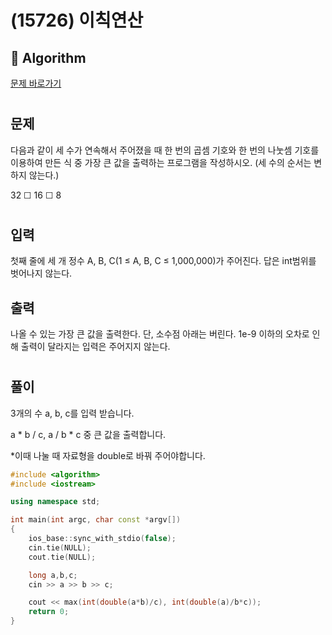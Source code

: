 # (15726) 이칙연산
## :100: Algorithm
[문제 바로가기](https://www.acmicpc.net/problem/15726)
#
## 문제
다음과 같이 세 수가 연속해서 주어졌을 때 한 번의 곱셈 기호와 한 번의 나눗셈 기호를 이용하여 만든 식 중 가장 큰 값을 출력하는 프로그램을 작성하시오. (세 수의 순서는 변하지 않는다.)

32 ☐ 16 ☐ 8
#
## 입력
첫째 줄에 세 개 정수 A, B, C(1 ≤ A, B, C ≤ 1,000,000)가 주어진다. 답은 int범위를 벗어나지 않는다.
## 출력
나올 수 있는 가장 큰 값을 출력한다. 단, 소수점 아래는 버린다. 1e-9 이하의 오차로 인해 출력이 달라지는 입력은 주어지지 않는다.
#
## 풀이
3개의 수 a, b, c를 입력 받습니다.

a * b / c, a / b * c 중 큰 값을 출력합니다.

*이때 나눌 때 자료형을 double로 바꿔 주어야합니다.

```cpp
#include <algorithm>
#include <iostream>

using namespace std;

int main(int argc, char const *argv[])
{
    ios_base::sync_with_stdio(false);
    cin.tie(NULL);
    cout.tie(NULL);

    long a,b,c;
    cin >> a >> b >> c;

    cout << max(int(double(a*b)/c), int(double(a)/b*c));
    return 0;
}
```